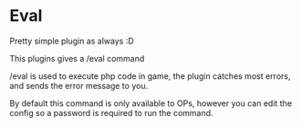 # Eval
Pretty simple plugin as always :D

This plugins gives a /eval command

/eval is used to execute php code in game, the plugin catches most errors, and sends the error message to you.

By default this command is only available to OPs, however you can edit the config so a password is required to run the command.
